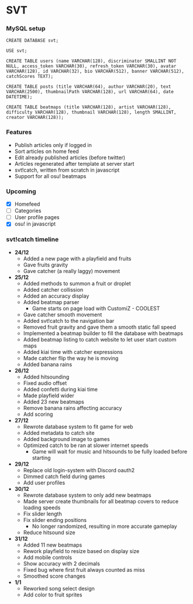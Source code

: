 # SVT

### MySQL setup

```
CREATE DATABASE svt;

USE svt;

CREATE TABLE users (name VARCHAR(128), discriminator SMALLINT NOT NULL, access_token VARCHAR(30), refresh_token VARCHAR(30), avatar VARCHAR(128), id VARCHAR(32), bio VARCHAR(512), banner VARCHAR(512), catchScores TEXT);

CREATE TABLE posts (title VARCHAR(64), author VARCHAR(20), text VARCHAR(2500), thumbnailPath VARCHAR(128), url VARCHAR(64), date DATETIME);

CREATE TABLE beatmaps (title VARCHAR(128), artist VARCHAR(128), difficulty VARCHAR(128), thumbnail VARCHAR(128), length SMALLINT, creator VARCHAR(128));
```

### Features

- Publish articles only if logged in
- Sort articles on home feed
- Edit already published articles (before twitter)
- Articles regenerated after template at server start
- svt!catch, written from scratch in javascript
- Support for all osu! beatmaps

### Upcoming
- [x] Homefeed
- [ ] Categories
- [ ] User profile pages
- [x] osu! in javascript

### svt!catch timeline

- **24/12**
  - Added a new page with a playfield and fruits
  - Gave fruits gravity
  - Gave catcher (a really laggy) movement
- **25/12**
  - Added methods to summon a fruit or droplet
  - Added catcher collission
  - Added an accuracy display
  - Added beatmap parser
    - Game starts on page load with CustomiZ - COOLEST
  - Gave catcher smooth movement
  - Added svt!catch to the navigation bar
  - Removed fruit gravity and gave them a smooth static fall speed
  - Implemented a beatmap builder to fill the database with beatmaps
  - Added beatmap listing to catch website to let user start custom maps
  - Added kiai time with catcher expressions
  - Made catcher flip the way he is moving
  - Added banana rains
- **26/12**
  - Added hitsounding
  - Fixed audio offset
  - Added confetti during kiai time
  - Made playfield wider
  - Added 23 new beatmaps
  - Remove banana rains affecting accuracy
  - Add scoring
- **27/12**
  - Rewrote database system to fit game for web
  - Added metadata to catch site
  - Added background image to games
  - Optimized catch to be ran at slower internet speeds
    - Game will wait for music and hitsounds to be fully loaded before starting
- **29/12**
  - Replace old login-system with Discord oauth2
  - Dimmed catch field during games
  - Add user profiles
- **30/12**
  - Rewrote database system to only add new beatmaps
  - Made server create thumbnails for all beatmap covers to reduce loading speeds
  - Fix slider length
  - Fix slider ending positions
    - No longer randomized, resulting in more accurate gameplay
  - Reduce hitsound size
- **31/12**
  - Added 11 new beatmaps
  - Rework playfield to resize based on display size
  - Add mobile controls
  - Show accuracy with 2 decimals
  - Fixed bug where first fruit always counted as miss
  - Smoothed score changes 
- **1/1**
  - Reworked song select design
  - Add color to fruit sprites